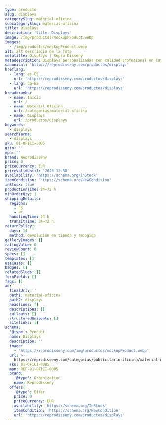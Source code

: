 ```yaml
---
type: producto
slug: displays
categorySlug: material-oficina
subcategorySlug: material-oficina
title: Displays
description: 'title: Displays'
image: /img/productos/mockupProduct.webp
images:
  - /img/productos/mockupProduct.webp
alt: alt descripció de la foto
metatitle: Displays | Repro Disseny
metadescription: Displays personalizadas con calidad profesional en Cataluña.
canonical: 'https://reprodisseny.com/productos/displays'
hreflang:
  - lang: es-ES
    url: 'https://reprodisseny.com/productos/displays'
  - lang: ca-ES
    url: 'https://reprodisseny.com/productos/displays'
breadcrumbs:
  - name: Inicio
    url: /
  - name: Material Oficina
    url: /categorias/material-oficina
  - name: Displays
    url: /productos/displays
keywords:
  - displays
searchTerms:
  - displays
sku: 01-OFICI-0005
gtin: ''
mpn: ''
brand: Reprodisseny
price: 0
priceCurrency: EUR
priceValidUntil: '2026-12-30'
availability: 'https://schema.org/InStock'
itemCondition: 'https://schema.org/NewCondition'
inStock: true
productionTime: 24–72 h
minOrderQty: 1
shippingDetails:
  regions:
    - ES
    - PT
  handlingTime: 24 h
  transitTime: 24–72 h
returnPolicy:
  days: 14
  method: devolución en tienda y recogida
galleryImages: []
ratingValue: 0
reviewCount: 0
specs: []
templates: []
useCases: []
badges: []
relatedSlugs: []
formFields: []
faqs: []
ad:
  finalUrl: ''
  path1: material-oficina
  path2: displays
  headlines: []
  descriptions: []
  callouts: []
  structuredSnippets: []
  sitelinks: []
schema:
  '@type': Product
  name: Displays
  description: ''
  image:
    - 'https://reprodisseny.com/img/productos/mockupProduct.webp'
  url: >-
    https://reprodisseny.com/categorias/publicitario-oficina/material-oficina/displays
  sku: 01-OFICI-0005
  mpn: REF-01-OFICI-0005
  brand:
    '@type': Organization
    name: Reprodisseny
  offers:
    '@type': Offer
    price: 0
    priceCurrency: EUR
    availability: 'https://schema.org/InStock'
    itemCondition: 'https://schema.org/NewCondition'
    url: 'https://reprodisseny.com/productos/displays'
---
```


